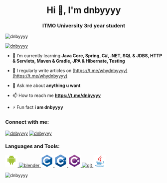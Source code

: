 <h1 align="center">Hi 👋, I'm dnbyyyy</h1>
<h3 align="center">ITMO University 3rd year student</h3>

<p align="left"> <img src="https://komarev.com/ghpvc/?username=dnbyyyy&label=Profile%20views&color=0e75b6&style=flat" alt="dnbyyyy" /> </p>

<p align="left"> <a href="https://github.com/ryo-ma/github-profile-trophy"><img src="https://github-profile-trophy.vercel.app/?username=dnbyyyy" alt="dnbyyyy" /></a> </p>

- 🌱 I’m currently learning **Java Core, Spring, C#, .NET, SQL & JDBS, HTTP & Servlets, Maven & Gradle, JPA & Hibernate, Testing**

- 📝 I regularly write articles on [https://t.me/whydnbyyyy](https://t.me/whydnbyyyy)

- 💬 Ask me about **anything u want**

- 📫 How to reach me **https://t.me/dnbyyyy**

- ⚡ Fun fact **i am dnbyyyy**

<h3 align="left">Connect with me:</h3>
<p align="left">
<a href="https://instagram.com/dnbyyyy" target="blank"><img align="center" src="https://raw.githubusercontent.com/rahuldkjain/github-profile-readme-generator/master/src/images/icons/Social/instagram.svg" alt="dnbyyyy" height="30" width="40" /></a>
<a href="https://codeforces.com/profile/dnbyyyy" target="blank"><img align="center" src="https://raw.githubusercontent.com/rahuldkjain/github-profile-readme-generator/master/src/images/icons/Social/codeforces.svg" alt="dnbyyyy" height="30" width="40" /></a>
</p>

<h3 align="left">Languages and Tools:</h3>
<p align="left"> <a href="https://developer.android.com" target="_blank" rel="noreferrer"> <img src="https://raw.githubusercontent.com/devicons/devicon/master/icons/android/android-original-wordmark.svg" alt="android" width="40" height="40"/> </a> <a href="https://www.blender.org/" target="_blank" rel="noreferrer"> <img src="https://download.blender.org/branding/community/blender_community_badge_white.svg" alt="blender" width="40" height="40"/> </a> <a href="https://www.cprogramming.com/" target="_blank" rel="noreferrer"> <img src="https://raw.githubusercontent.com/devicons/devicon/master/icons/c/c-original.svg" alt="c" width="40" height="40"/> </a> <a href="https://www.w3schools.com/cpp/" target="_blank" rel="noreferrer"> <img src="https://raw.githubusercontent.com/devicons/devicon/master/icons/cplusplus/cplusplus-original.svg" alt="cplusplus" width="40" height="40"/> </a> <a href="https://www.w3schools.com/cs/" target="_blank" rel="noreferrer"> <img src="https://raw.githubusercontent.com/devicons/devicon/master/icons/csharp/csharp-original.svg" alt="csharp" width="40" height="40"/> </a> <a href="https://git-scm.com/" target="_blank" rel="noreferrer"> <img src="https://www.vectorlogo.zone/logos/git-scm/git-scm-icon.svg" alt="git" width="40" height="40"/> </a> <a href="https://www.java.com" target="_blank" rel="noreferrer"> <img src="https://raw.githubusercontent.com/devicons/devicon/master/icons/java/java-original.svg" alt="java" width="40" height="40"/> </a> </p>

<p><img align="center" src="https://github-readme-streak-stats.herokuapp.com/?user=dnbyyyy&" alt="dnbyyyy" /></p>
